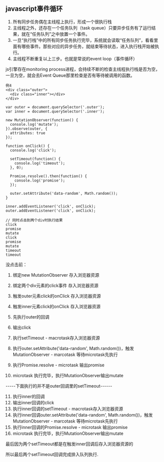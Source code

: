 ## javascript事件循环

1. 所有同步任务偶在主线程上执行，形成一个很执行栈
2. 主线程之外，还存在一个任务队列（task queue）只要异步任务有了运行结果，就在“任务队列”之中放置一个事件。
3. 一旦“执行栈”中的所有同步任务执行完毕，系统就会读取“任务队列”，看看里面有哪些事件。那些对应的异步任务，就结束等待状态，进入执行栈开始被执行。
4. 主线程不断重复以上三步。也就是常说的event loop（事件循环）

js引擎存在monitoring process进程，会持续不断的检查主线程执行栈是否为空，一旦为空，就会去Event Queue那里检查是否有等待被调用的函数。

```
例4
<div class="outer">
  <div class="inner"></div>
</div>

var outer = document.querySelector('.outer');
var inner = document.querySelector('.inner');

new MutationObserver(function() {
  console.log('mutate');
}).observe(outer, {
  attributes: true
});

function onClick() {
  console.log('click');

  setTimeout(function() {
    console.log('timeout');
  }, 0);

  Promise.resolve().then(function() {
    console.log('promise');
  });

  outer.setAttribute('data-random', Math.random());
}

inner.addEventListener('click', onClick);
outer.addEventListener('click', onClick);

// 同时点击到两个div时执行结果
click
promise
mutate
click
promise
mutate
timeout
timeout
```

没点击前：
1. 绑定new MutationObserver 存入浏览器资源
2. 绑定两个div元素的click事件 存入浏览器资源

3. 触发outer元素click的onClick 存入浏览器资源
4. 触发inner元素click的onClick 存入浏览器资源
5. 先执行outer的回调
6. 输出click
7. 执行setTimeout - macrotask存入浏览器资源
8. 执行outer.setAttribute('data-random', Math.random())，触发MutationObserver - marcotask 等待microtask先执行
9. 执行Promise.resolve - microtask 输出promise
10. microtask 执行完毕，执行MutationObserver输出mutate

-----下面执行的并不是outer回调里的setTimeout------

11. 执行inner的回调
12. 输出inner回调的click
13. 执行inner回调的setTimeout - macrotask存入浏览器资源
14. 执行inner回调outer.setAttribute('data-random', Math.random())，触发MutationObserver - marcotask 等待microtask先执行
15. 执行inner回调的Promise.resolve - microtask 输出promise
16. microtask 执行完毕，执行MutationObserver输出mutate

最后因为两个setTimeout都是在触发inner回调后存入浏览器资源的

所以最后两个setTimeout回调完成排入队列执行.
